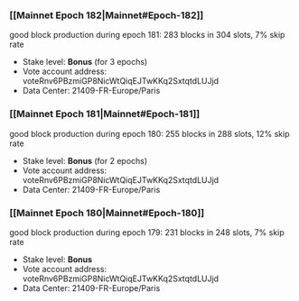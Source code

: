 ### [[Mainnet Epoch 182|Mainnet#Epoch-182]]
good block production during epoch 181: 283 blocks in 304 slots, 7% skip rate
* Stake level: **Bonus** (for 3 epochs)
* Vote account address: voteRnv6PBzmiGP8NicWtQiqEJTwKKq2SxtqtdLUJjd
* Data Center: 21409-FR-Europe/Paris
### [[Mainnet Epoch 181|Mainnet#Epoch-181]]
good block production during epoch 180: 255 blocks in 288 slots, 12% skip rate
* Stake level: **Bonus** (for 2 epochs)
* Vote account address: voteRnv6PBzmiGP8NicWtQiqEJTwKKq2SxtqtdLUJjd
* Data Center: 21409-FR-Europe/Paris
### [[Mainnet Epoch 180|Mainnet#Epoch-180]]
good block production during epoch 179: 231 blocks in 248 slots, 7% skip rate
* Stake level: **Bonus**
* Vote account address: voteRnv6PBzmiGP8NicWtQiqEJTwKKq2SxtqtdLUJjd
* Data Center: 21409-FR-Europe/Paris